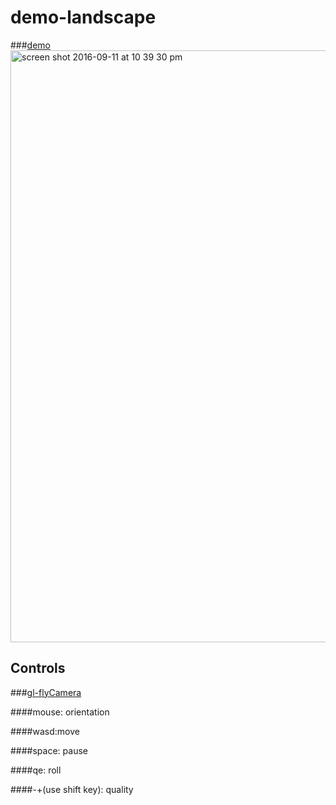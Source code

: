 # demo-landscape

###[demo](https://ramshackle-jamathon.github.io/demo-landscape/)
<img width="947" alt="screen shot 2016-09-11 at 10 39 30 pm" src="https://cloud.githubusercontent.com/assets/5943242/18423324/04748f2a-7872-11e6-9878-84dac436f6a6.png">

## Controls
###[gl-flyCamera](https://github.com/Ramshackle-Jamathon/gl-flyCamera)

####mouse: orientation

####wasd:move

####space: pause

####qe: roll

####-+(use shift key): quality

